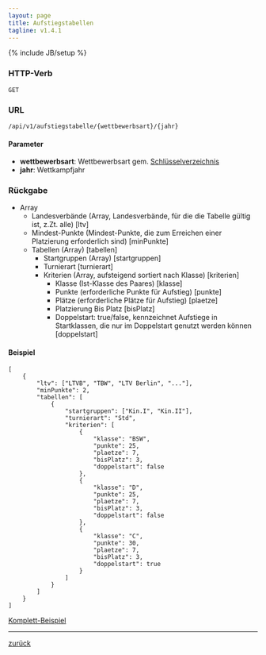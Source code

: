 ```yaml
---
layout: page
title: Aufstiegstabellen
tagline: v1.4.1
---
```

{% include JB/setup %}

### HTTP-Verb ###
	GET

### URL ###
	/api/v1/aufstiegstabelle/{wettbewerbsart}/{jahr}

#### Parameter ####

* **wettbewerbsart**: Wettbewerbsart gem. [Schlüsselverzeichnis](../../schluesselverzeichnis.html#wettbewerbsarten)
* **jahr**: Wettkampfjahr

### Rückgabe ###

* Array  * Landesverbände (Array, Landesverbände, für die die Tabelle gültig ist, z.Zt. alle) [ltv]  * Mindest-Punkte (Mindest-Punkte, die zum Erreichen einer Platzierung erforderlich sind) [minPunkte]  * Tabellen (Array) [tabellen]	* Startgruppen (Array) [startgruppen]	* Turnierart [turnierart]	* Kriterien (Array, aufsteigend sortiert nach Klasse) [kriterien]	  * Klasse (Ist-Klasse des Paares) [klasse]	  * Punkte (erforderliche Punkte für Aufstieg) [punkte]	  * Plätze (erforderliche Plätze für Aufstieg) [plaetze]	  * Platzierung Bis Platz [bisPlatz]	  * Doppelstart: true/false, kennzeichnet Aufstiege in Startklassen, die nur im Doppelstart genutzt werden können [doppelstart]
#### Beispiel ####

<pre class="line-numbers"><code class="language-javascript">[
	{
		"ltv": ["LTVB", "TBW", "LTV Berlin", "..."],
		"minPunkte": 2,
		"tabellen": [
			{
				"startgruppen": ["Kin.I", "Kin.II"],
				"turnierart": "Std",
				"kriterien": [
					{
						"klasse": "BSW",
						"punkte": 25,
						"plaetze": 7,
						"bisPlatz": 3,
						"doppelstart": false
					},
					{
						"klasse": "D",
						"punkte": 25,
						"plaetze": 7,
						"bisPlatz": 3,
						"doppelstart": false
					},
					{
						"klasse": "C",
						"punkte": 30,
						"plaetze": 7,
						"bisPlatz": 3,
						"doppelstart": true
					}
				]
			}
		]
	}
]</code></pre>

[Komplett-Beispiel](../../examples/aufstiegstabelle.json)

* * *

[zurück](javascript:history.go(-1))